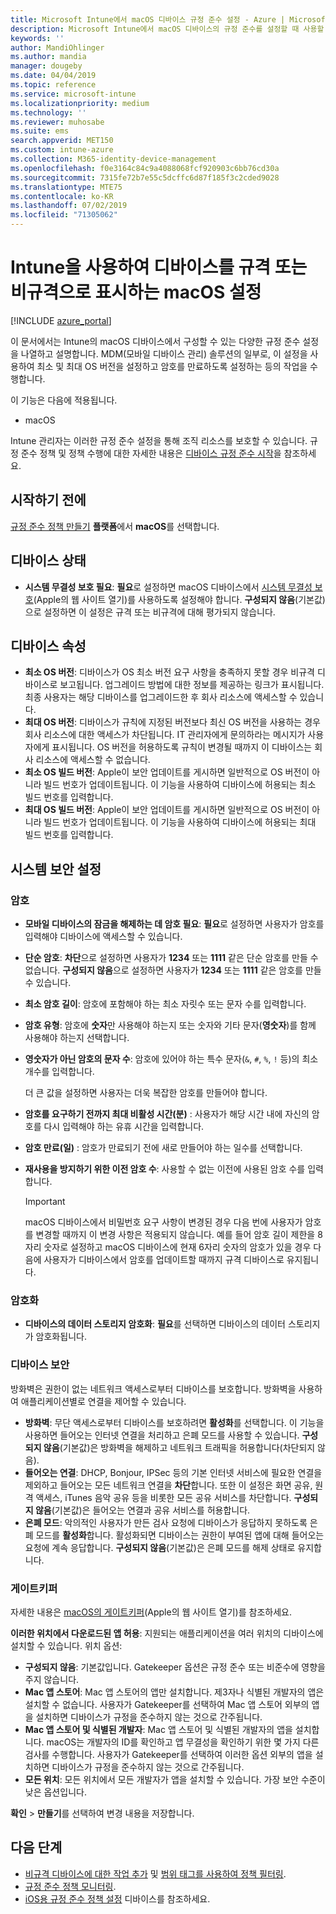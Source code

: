 ```yaml
---
title: Microsoft Intune에서 macOS 디바이스 규정 준수 설정 - Azure | Microsoft Docs
description: Microsoft Intune에서 macOS 디바이스의 규정 준수를 설정할 때 사용할 수 있는 모든 설정 목록을 참조하세요. Apple의 시스템 무결성 보호, 암호 제한 설정, 방화벽 요구, 게이트키퍼 허용 등을 요구합니다.
keywords: ''
author: MandiOhlinger
ms.author: mandia
manager: dougeby
ms.date: 04/04/2019
ms.topic: reference
ms.service: microsoft-intune
ms.localizationpriority: medium
ms.technology: ''
ms.reviewer: muhosabe
ms.suite: ems
search.appverid: MET150
ms.custom: intune-azure
ms.collection: M365-identity-device-management
ms.openlocfilehash: f0e3164c84c9a4088068fcf920903c6bb76cd30a
ms.sourcegitcommit: 7315fe72b7e55c5dcffc6d87f185f3c2cded9028
ms.translationtype: MTE75
ms.contentlocale: ko-KR
ms.lasthandoff: 07/02/2019
ms.locfileid: "71305062"
---
```

# <a name="macos-settings-to-mark-devices-as-compliant-or-not-compliant-using-intune"></a>Intune을 사용하여 디바이스를 규격 또는 비규격으로 표시하는 macOS 설정

[!INCLUDE [azure_portal](./includes/azure_portal.md)]

이 문서에서는 Intune의 macOS 디바이스에서 구성할 수 있는 다양한 규정 준수 설정을 나열하고 설명합니다. MDM(모바일 디바이스 관리) 솔루션의 일부로, 이 설정을 사용하여 최소 및 최대 OS 버전을 설정하고 암호를 만료하도록 설정하는 등의 작업을 수행합니다.

이 기능은 다음에 적용됩니다.

- macOS

Intune 관리자는 이러한 규정 준수 설정을 통해 조직 리소스를 보호할 수 있습니다. 규정 준수 정책 및 정책 수행에 대한 자세한 내용은 [디바이스 규정 준수 시작](device-compliance-get-started.md)을 참조하세요.

## <a name="before-you-begin"></a>시작하기 전에

[규정 준수 정책 만들기](create-compliance-policy.md#create-the-policy) **플랫폼**에서 **macOS**를 선택합니다.

## <a name="device-health"></a>디바이스 상태

- **시스템 무결성 보호 필요**: **필요**로 설정하면 macOS 디바이스에서 [시스템 무결성 보호](https://support.apple.com/HT204899)(Apple의 웹 사이트 열기)를 사용하도록 설정해야 합니다. **구성되지 않음**(기본값)으로 설정하면 이 설정은 규격 또는 비규격에 대해 평가되지 않습니다.

## <a name="device-properties"></a>디바이스 속성

- **최소 OS 버전**: 디바이스가 OS 최소 버전 요구 사항을 충족하지 못할 경우 비규격 디바이스로 보고됩니다. 업그레이드 방법에 대한 정보를 제공하는 링크가 표시됩니다. 최종 사용자는 해당 디바이스를 업그레이드한 후 회사 리소스에 액세스할 수 있습니다.
- **최대 OS 버전**: 디바이스가 규칙에 지정된 버전보다 최신 OS 버전을 사용하는 경우 회사 리소스에 대한 액세스가 차단됩니다. IT 관리자에게 문의하라는 메시지가 사용자에게 표시됩니다. OS 버전을 허용하도록 규칙이 변경될 때까지 이 디바이스는 회사 리소스에 액세스할 수 없습니다.
- **최소 OS 빌드 버전**: Apple이 보안 업데이트를 게시하면 일반적으로 OS 버전이 아니라 빌드 번호가 업데이트됩니다. 이 기능을 사용하여 디바이스에 허용되는 최소 빌드 번호를 입력합니다.
- **최대 OS 빌드 버전**: Apple이 보안 업데이트를 게시하면 일반적으로 OS 버전이 아니라 빌드 번호가 업데이트됩니다. 이 기능을 사용하여 디바이스에 허용되는 최대 빌드 번호를 입력합니다.

## <a name="system-security-settings"></a>시스템 보안 설정

### <a name="password"></a>암호

- **모바일 디바이스의 잠금을 해제하는 데 암호 필요**: **필요**로 설정하면 사용자가 암호를 입력해야 디바이스에 액세스할 수 있습니다.
- **단순 암호**: **차단**으로 설정하면 사용자가 **1234** 또는 **1111** 같은 단순 암호를 만들 수 없습니다. **구성되지 않음**으로 설정하면 사용자가 **1234** 또는 **1111** 같은 암호를 만들 수 있습니다.
- **최소 암호 길이**: 암호에 포함해야 하는 최소 자릿수 또는 문자 수를 입력합니다.
- **암호 유형**: 암호에 **숫자**만 사용해야 하는지 또는 숫자와 기타 문자(**영숫자**)를 함께 사용해야 하는지 선택합니다.
- **영숫자가 아닌 암호의 문자 수**: 암호에 있어야 하는 특수 문자(`&`, `#`, `%`, `!` 등)의 최소 개수를 입력합니다.

    더 큰 값을 설정하면 사용자는 더욱 복잡한 암호를 만들어야 합니다.

- **암호를 요구하기 전까지 최대 비활성 시간(분)** : 사용자가 해당 시간 내에 자신의 암호를 다시 입력해야 하는 유휴 시간을 입력합니다.
- **암호 만료(일)** : 암호가 만료되기 전에 새로 만들어야 하는 일수를 선택합니다.
- **재사용을 방지하기 위한 이전 암호 수**: 사용할 수 없는 이전에 사용된 암호 수를 입력합니다.

    > [!IMPORTANT]
    > macOS 디바이스에서 비밀번호 요구 사항이 변경된 경우 다음 번에 사용자가 암호를 변경할 때까지 이 변경 사항은 적용되지 않습니다. 예를 들어 암호 길이 제한을 8자리 숫자로 설정하고 macOS 디바이스에 현재 6자리 숫자의 암호가 있을 경우 다음에 사용자가 디바이스에서 암호를 업데이트할 때까지 규격 디바이스로 유지됩니다.

### <a name="encryption"></a>암호화

- **디바이스의 데이터 스토리지 암호화**: **필요**를 선택하면 디바이스의 데이터 스토리지가 암호화됩니다.

### <a name="device-security"></a>디바이스 보안

방화벽은 권한이 없는 네트워크 액세스로부터 디바이스를 보호합니다. 방화벽을 사용하여 애플리케이션별로 연결을 제어할 수 있습니다. 

- **방화벽**: 무단 액세스로부터 디바이스를 보호하려면 **활성화**를 선택합니다. 이 기능을 사용하면 들어오는 인터넷 연결을 처리하고 은폐 모드를 사용할 수 있습니다. **구성되지 않음**(기본값)은 방화벽을 해제하고 네트워크 트래픽을 허용합니다(차단되지 않음).
- **들어오는 연결**: DHCP, Bonjour, IPSec 등의 기본 인터넷 서비스에 필요한 연결을 제외하고 들어오는 모든 네트워크 연결을 **차단**합니다. 또한 이 설정은 화면 공유, 원격 액세스, iTunes 음악 공유 등을 비롯한 모든 공유 서비스를 차단합니다. **구성되지 않음**(기본값)은 들어오는 연결과 공유 서비스를 허용합니다.
- **은폐 모드**: 악의적인 사용자가 만든 검사 요청에 디바이스가 응답하지 못하도록 은폐 모드를 **활성화**합니다. 활성화되면 디바이스는 권한이 부여된 앱에 대해 들어오는 요청에 계속 응답합니다. **구성되지 않음**(기본값)은 은폐 모드를 해제 상태로 유지합니다.

### <a name="gatekeeper"></a>게이트키퍼

자세한 내용은 [macOS의 게이트키퍼](https://support.apple.com/HT202491)(Apple의 웹 사이트 열기)를 참조하세요.

**이러한 위치에서 다운로드된 앱 허용**: 지원되는 애플리케이션을 여러 위치의 디바이스에 설치할 수 있습니다. 위치 옵션:

- **구성되지 않음**: 기본값입니다. Gatekeeper 옵션은 규정 준수 또는 비준수에 영향을 주지 않습니다. 
- **Mac 앱 스토어**: Mac 앱 스토어의 앱만 설치합니다. 제3자나 식별된 개발자의 앱은 설치할 수 없습니다. 사용자가 Gatekeeper를 선택하여 Mac 앱 스토어 외부의 앱을 설치하면 디바이스가 규정을 준수하지 않는 것으로 간주됩니다.
- **Mac 앱 스토어 및 식별된 개발자**: Mac 앱 스토어 및 식별된 개발자의 앱을 설치합니다. macOS는 개발자의 ID를 확인하고 앱 무결성을 확인하기 위한 몇 가지 다른 검사를 수행합니다. 사용자가 Gatekeeper를 선택하여 이러한 옵션 외부의 앱을 설치하면 디바이스가 규정을 준수하지 않는 것으로 간주됩니다.
- **모든 위치**: 모든 위치에서 모든 개발자가 앱을 설치할 수 있습니다. 가장 보안 수준이 낮은 옵션입니다.

**확인** > **만들기**를 선택하여 변경 내용을 저장합니다.

## <a name="next-steps"></a>다음 단계

- [비규격 디바이스에 대한 작업 추가](actions-for-noncompliance.md) 및 [범위 태그를 사용하여 정책 필터링](scope-tags.md).
- [규정 준수 정책 모니터링](compliance-policy-monitor.md).
- [iOS용 규정 준수 정책 설정](compliance-policy-create-ios.md) 디바이스를 참조하세요.